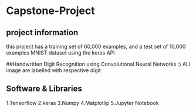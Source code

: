 # Capstone-Project
## project information
this project has a training set of 60,000 examples, and a test set of 10,000 examples
MNIST dataset using the keras API

##Handwritten Digit Recognition using Convolutional Neural Networks
:) ALl image are labelled with respective digit

## Software & Libraries
1.Tensorflow
2.keras
3.Numpy
4.Matplotlip
5.Jupyter Notebook



